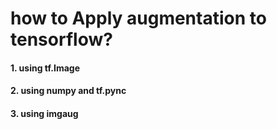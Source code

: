# how to Apply augmentation to tensorflow?


#### 1. using tf.Image


#### 2. using numpy and tf.pync


#### 3. using imgaug